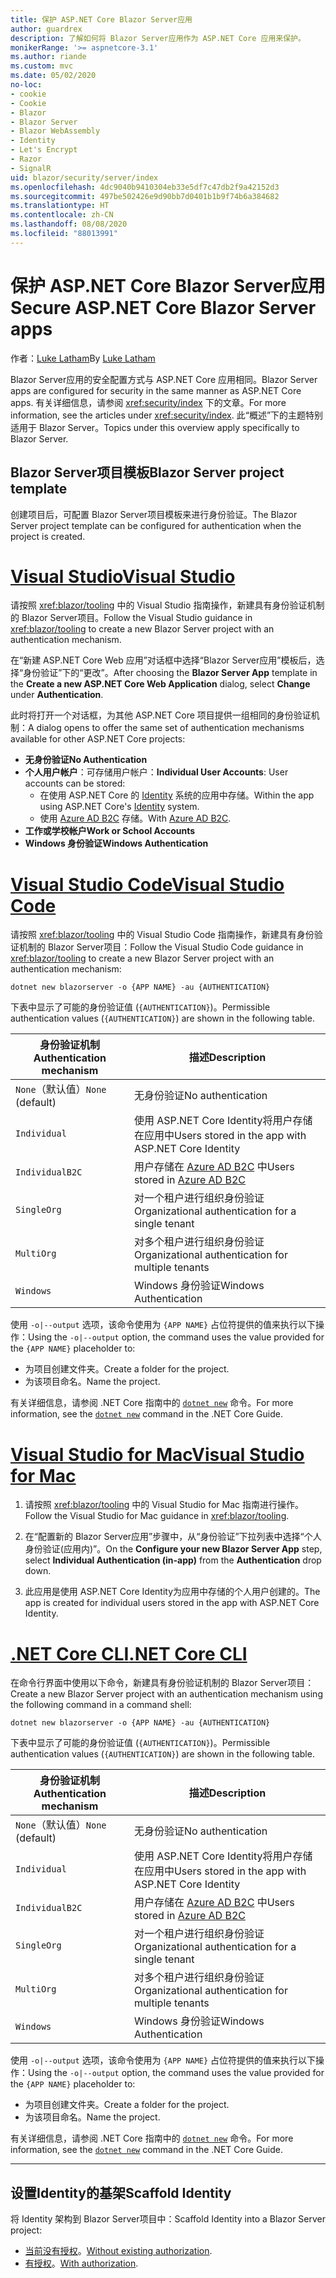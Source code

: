 ```yaml
---
title: 保护 ASP.NET Core Blazor Server应用
author: guardrex
description: 了解如何将 Blazor Server应用作为 ASP.NET Core 应用来保护。
monikerRange: '>= aspnetcore-3.1'
ms.author: riande
ms.custom: mvc
ms.date: 05/02/2020
no-loc:
- cookie
- Cookie
- Blazor
- Blazor Server
- Blazor WebAssembly
- Identity
- Let's Encrypt
- Razor
- SignalR
uid: blazor/security/server/index
ms.openlocfilehash: 4dc9040b9410304eb33e5df7c47db2f9a42152d3
ms.sourcegitcommit: 497be502426e9d90bb7d0401b1b9f74b6a384682
ms.translationtype: HT
ms.contentlocale: zh-CN
ms.lasthandoff: 08/08/2020
ms.locfileid: "88013991"
---
```

# <a name="secure-aspnet-core-no-locblazor-server-apps"></a><span data-ttu-id="39e8a-103">保护 ASP.NET Core Blazor Server应用</span><span class="sxs-lookup"><span data-stu-id="39e8a-103">Secure ASP.NET Core Blazor Server apps</span></span>

<span data-ttu-id="39e8a-104">作者：[Luke Latham](https://github.com/guardrex)</span><span class="sxs-lookup"><span data-stu-id="39e8a-104">By [Luke Latham](https://github.com/guardrex)</span></span>

<span data-ttu-id="39e8a-105">Blazor Server应用的安全配置方式与 ASP.NET Core 应用相同。</span><span class="sxs-lookup"><span data-stu-id="39e8a-105">Blazor Server apps are configured for security in the same manner as ASP.NET Core apps.</span></span> <span data-ttu-id="39e8a-106">有关详细信息，请参阅 <xref:security/index> 下的文章。</span><span class="sxs-lookup"><span data-stu-id="39e8a-106">For more information, see the articles under <xref:security/index>.</span></span> <span data-ttu-id="39e8a-107">此“概述”下的主题特别适用于 Blazor Server。</span><span class="sxs-lookup"><span data-stu-id="39e8a-107">Topics under this overview apply specifically to Blazor Server.</span></span> 

## <a name="no-locblazor-server-project-template"></a><span data-ttu-id="39e8a-108">Blazor Server项目模板</span><span class="sxs-lookup"><span data-stu-id="39e8a-108">Blazor Server project template</span></span>

<span data-ttu-id="39e8a-109">创建项目后，可配置 Blazor Server项目模板来进行身份验证。</span><span class="sxs-lookup"><span data-stu-id="39e8a-109">The Blazor Server project template can be configured for authentication when the project is created.</span></span>

# <a name="visual-studio"></a>[<span data-ttu-id="39e8a-110">Visual Studio</span><span class="sxs-lookup"><span data-stu-id="39e8a-110">Visual Studio</span></span>](#tab/visual-studio)

<span data-ttu-id="39e8a-111">请按照 <xref:blazor/tooling> 中的 Visual Studio 指南操作，新建具有身份验证机制的 Blazor Server项目。</span><span class="sxs-lookup"><span data-stu-id="39e8a-111">Follow the Visual Studio guidance in <xref:blazor/tooling> to create a new Blazor Server project with an authentication mechanism.</span></span>

<span data-ttu-id="39e8a-112">在“新建 ASP.NET Core Web 应用”对话框中选择“Blazor Server应用”模板后，选择“身份验证”下的“更改”。</span><span class="sxs-lookup"><span data-stu-id="39e8a-112">After choosing the **Blazor Server App** template in the **Create a new ASP.NET Core Web Application** dialog, select **Change** under **Authentication**.</span></span>

<span data-ttu-id="39e8a-113">此时将打开一个对话框，为其他 ASP.NET Core 项目提供一组相同的身份验证机制：</span><span class="sxs-lookup"><span data-stu-id="39e8a-113">A dialog opens to offer the same set of authentication mechanisms available for other ASP.NET Core projects:</span></span>

* <span data-ttu-id="39e8a-114">**无身份验证**</span><span class="sxs-lookup"><span data-stu-id="39e8a-114">**No Authentication**</span></span>
* <span data-ttu-id="39e8a-115">**个人用户帐户**：可存储用户帐户：</span><span class="sxs-lookup"><span data-stu-id="39e8a-115">**Individual User Accounts**: User accounts can be stored:</span></span>
  * <span data-ttu-id="39e8a-116">在使用 ASP.NET Core 的 [Identity](xref:security/authentication/identity) 系统的应用中存储。</span><span class="sxs-lookup"><span data-stu-id="39e8a-116">Within the app using ASP.NET Core's [Identity](xref:security/authentication/identity) system.</span></span>
  * <span data-ttu-id="39e8a-117">使用 [Azure AD B2C](xref:security/authentication/azure-ad-b2c) 存储。</span><span class="sxs-lookup"><span data-stu-id="39e8a-117">With [Azure AD B2C](xref:security/authentication/azure-ad-b2c).</span></span>
* <span data-ttu-id="39e8a-118">**工作或学校帐户**</span><span class="sxs-lookup"><span data-stu-id="39e8a-118">**Work or School Accounts**</span></span>
* <span data-ttu-id="39e8a-119">**Windows 身份验证**</span><span class="sxs-lookup"><span data-stu-id="39e8a-119">**Windows Authentication**</span></span>

# <a name="visual-studio-code"></a>[<span data-ttu-id="39e8a-120">Visual Studio Code</span><span class="sxs-lookup"><span data-stu-id="39e8a-120">Visual Studio Code</span></span>](#tab/visual-studio-code)

<span data-ttu-id="39e8a-121">请按照 <xref:blazor/tooling> 中的 Visual Studio Code 指南操作，新建具有身份验证机制的 Blazor Server项目：</span><span class="sxs-lookup"><span data-stu-id="39e8a-121">Follow the Visual Studio Code guidance in <xref:blazor/tooling> to create a new Blazor Server project with an authentication mechanism:</span></span>

```dotnetcli
dotnet new blazorserver -o {APP NAME} -au {AUTHENTICATION}
```

<span data-ttu-id="39e8a-122">下表中显示了可能的身份验证值 (`{AUTHENTICATION}`)。</span><span class="sxs-lookup"><span data-stu-id="39e8a-122">Permissible authentication values (`{AUTHENTICATION}`) are shown in the following table.</span></span>

| <span data-ttu-id="39e8a-123">身份验证机制</span><span class="sxs-lookup"><span data-stu-id="39e8a-123">Authentication mechanism</span></span> | <span data-ttu-id="39e8a-124">描述</span><span class="sxs-lookup"><span data-stu-id="39e8a-124">Description</span></span> |
| ------------------------ | ----------- |
| <span data-ttu-id="39e8a-125">`None`（默认值）</span><span class="sxs-lookup"><span data-stu-id="39e8a-125">`None` (default)</span></span>         | <span data-ttu-id="39e8a-126">无身份验证</span><span class="sxs-lookup"><span data-stu-id="39e8a-126">No authentication</span></span> |
| `Individual`             | <span data-ttu-id="39e8a-127">使用 ASP.NET Core Identity将用户存储在应用中</span><span class="sxs-lookup"><span data-stu-id="39e8a-127">Users stored in the app with ASP.NET Core Identity</span></span> |
| `IndividualB2C`          | <span data-ttu-id="39e8a-128">用户存储在 [Azure AD B2C](xref:security/authentication/azure-ad-b2c) 中</span><span class="sxs-lookup"><span data-stu-id="39e8a-128">Users stored in [Azure AD B2C](xref:security/authentication/azure-ad-b2c)</span></span> |
| `SingleOrg`              | <span data-ttu-id="39e8a-129">对一个租户进行组织身份验证</span><span class="sxs-lookup"><span data-stu-id="39e8a-129">Organizational authentication for a single tenant</span></span> |
| `MultiOrg`               | <span data-ttu-id="39e8a-130">对多个租户进行组织身份验证</span><span class="sxs-lookup"><span data-stu-id="39e8a-130">Organizational authentication for multiple tenants</span></span> |
| `Windows`                | <span data-ttu-id="39e8a-131">Windows 身份验证</span><span class="sxs-lookup"><span data-stu-id="39e8a-131">Windows Authentication</span></span> |

<span data-ttu-id="39e8a-132">使用 `-o|--output` 选项，该命令使用为 `{APP NAME}` 占位符提供的值来执行以下操作：</span><span class="sxs-lookup"><span data-stu-id="39e8a-132">Using the `-o|--output` option, the command uses the value provided for the `{APP NAME}` placeholder to:</span></span>

* <span data-ttu-id="39e8a-133">为项目创建文件夹。</span><span class="sxs-lookup"><span data-stu-id="39e8a-133">Create a folder for the project.</span></span>
* <span data-ttu-id="39e8a-134">为该项目命名。</span><span class="sxs-lookup"><span data-stu-id="39e8a-134">Name the project.</span></span>

<span data-ttu-id="39e8a-135">有关详细信息，请参阅 .NET Core 指南中的 [`dotnet new`](/dotnet/core/tools/dotnet-new) 命令。</span><span class="sxs-lookup"><span data-stu-id="39e8a-135">For more information, see the [`dotnet new`](/dotnet/core/tools/dotnet-new) command in the .NET Core Guide.</span></span>

# <a name="visual-studio-for-mac"></a>[<span data-ttu-id="39e8a-136">Visual Studio for Mac</span><span class="sxs-lookup"><span data-stu-id="39e8a-136">Visual Studio for Mac</span></span>](#tab/visual-studio-mac)

1. <span data-ttu-id="39e8a-137">请按照 <xref:blazor/tooling> 中的 Visual Studio for Mac 指南进行操作。</span><span class="sxs-lookup"><span data-stu-id="39e8a-137">Follow the Visual Studio for Mac guidance in <xref:blazor/tooling>.</span></span>

1. <span data-ttu-id="39e8a-138">在“配置新的 Blazor Server应用”步骤中，从“身份验证”下拉列表中选择“个人身份验证(应用内)”。</span><span class="sxs-lookup"><span data-stu-id="39e8a-138">On the **Configure your new Blazor Server App** step, select **Individual Authentication (in-app)** from the **Authentication** drop down.</span></span>

1. <span data-ttu-id="39e8a-139">此应用是使用 ASP.NET Core Identity为应用中存储的个人用户创建的。</span><span class="sxs-lookup"><span data-stu-id="39e8a-139">The app is created for individual users stored in the app with ASP.NET Core Identity.</span></span>

# <a name="net-core-cli"></a>[<span data-ttu-id="39e8a-140">.NET Core CLI</span><span class="sxs-lookup"><span data-stu-id="39e8a-140">.NET Core CLI</span></span>](#tab/netcore-cli/)

<span data-ttu-id="39e8a-141">在命令行界面中使用以下命令，新建具有身份验证机制的 Blazor Server项目：</span><span class="sxs-lookup"><span data-stu-id="39e8a-141">Create a new Blazor Server project with an authentication mechanism using the following command in a command shell:</span></span>

```dotnetcli
dotnet new blazorserver -o {APP NAME} -au {AUTHENTICATION}
```

<span data-ttu-id="39e8a-142">下表中显示了可能的身份验证值 (`{AUTHENTICATION}`)。</span><span class="sxs-lookup"><span data-stu-id="39e8a-142">Permissible authentication values (`{AUTHENTICATION}`) are shown in the following table.</span></span>

| <span data-ttu-id="39e8a-143">身份验证机制</span><span class="sxs-lookup"><span data-stu-id="39e8a-143">Authentication mechanism</span></span> | <span data-ttu-id="39e8a-144">描述</span><span class="sxs-lookup"><span data-stu-id="39e8a-144">Description</span></span> |
| ------------------------ | ----------- |
| <span data-ttu-id="39e8a-145">`None`（默认值）</span><span class="sxs-lookup"><span data-stu-id="39e8a-145">`None` (default)</span></span>         | <span data-ttu-id="39e8a-146">无身份验证</span><span class="sxs-lookup"><span data-stu-id="39e8a-146">No authentication</span></span> |
| `Individual`             | <span data-ttu-id="39e8a-147">使用 ASP.NET Core Identity将用户存储在应用中</span><span class="sxs-lookup"><span data-stu-id="39e8a-147">Users stored in the app with ASP.NET Core Identity</span></span> |
| `IndividualB2C`          | <span data-ttu-id="39e8a-148">用户存储在 [Azure AD B2C](xref:security/authentication/azure-ad-b2c) 中</span><span class="sxs-lookup"><span data-stu-id="39e8a-148">Users stored in [Azure AD B2C](xref:security/authentication/azure-ad-b2c)</span></span> |
| `SingleOrg`              | <span data-ttu-id="39e8a-149">对一个租户进行组织身份验证</span><span class="sxs-lookup"><span data-stu-id="39e8a-149">Organizational authentication for a single tenant</span></span> |
| `MultiOrg`               | <span data-ttu-id="39e8a-150">对多个租户进行组织身份验证</span><span class="sxs-lookup"><span data-stu-id="39e8a-150">Organizational authentication for multiple tenants</span></span> |
| `Windows`                | <span data-ttu-id="39e8a-151">Windows 身份验证</span><span class="sxs-lookup"><span data-stu-id="39e8a-151">Windows Authentication</span></span> |

<span data-ttu-id="39e8a-152">使用 `-o|--output` 选项，该命令使用为 `{APP NAME}` 占位符提供的值来执行以下操作：</span><span class="sxs-lookup"><span data-stu-id="39e8a-152">Using the `-o|--output` option, the command uses the value provided for the `{APP NAME}` placeholder to:</span></span>

* <span data-ttu-id="39e8a-153">为项目创建文件夹。</span><span class="sxs-lookup"><span data-stu-id="39e8a-153">Create a folder for the project.</span></span>
* <span data-ttu-id="39e8a-154">为该项目命名。</span><span class="sxs-lookup"><span data-stu-id="39e8a-154">Name the project.</span></span>

<span data-ttu-id="39e8a-155">有关详细信息，请参阅 .NET Core 指南中的 [`dotnet new`](/dotnet/core/tools/dotnet-new) 命令。</span><span class="sxs-lookup"><span data-stu-id="39e8a-155">For more information, see the [`dotnet new`](/dotnet/core/tools/dotnet-new) command in the .NET Core Guide.</span></span>

---

## <a name="scaffold-no-locidentity"></a><span data-ttu-id="39e8a-156">设置Identity的基架</span><span class="sxs-lookup"><span data-stu-id="39e8a-156">Scaffold Identity</span></span>

<span data-ttu-id="39e8a-157">将 Identity 架构到 Blazor Server项目中：</span><span class="sxs-lookup"><span data-stu-id="39e8a-157">Scaffold Identity into a Blazor Server project:</span></span>

* <span data-ttu-id="39e8a-158">[当前没有授权](xref:security/authentication/scaffold-identity#scaffold-identity-into-a-blazor-server-project-without-existing-authorization)。</span><span class="sxs-lookup"><span data-stu-id="39e8a-158">[Without existing authorization](xref:security/authentication/scaffold-identity#scaffold-identity-into-a-blazor-server-project-without-existing-authorization).</span></span>
* <span data-ttu-id="39e8a-159">[有授权](xref:security/authentication/scaffold-identity#scaffold-identity-into-a-blazor-server-project-with-authorization)。</span><span class="sxs-lookup"><span data-stu-id="39e8a-159">[With authorization](xref:security/authentication/scaffold-identity#scaffold-identity-into-a-blazor-server-project-with-authorization).</span></span>
